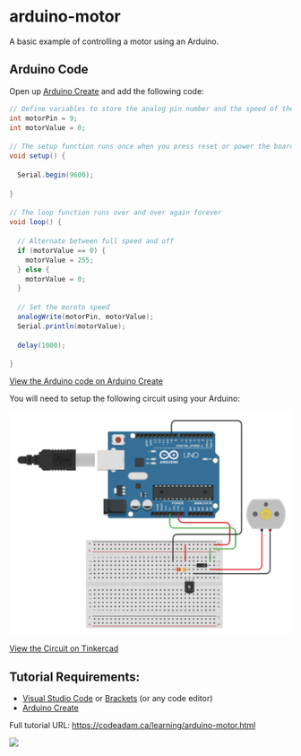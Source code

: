 # arduino-motor

A basic example of controlling a motor using an Arduino.

## Arduino Code

Open up [Arduino Create](https://create.arduino.cc/editor/) and add the following code:

```csharp
// Define variables to store the analog pin number and the speed of the motor
int motorPin = 9;
int motorValue = 0;

// The setup function runs once when you press reset or power the board
void setup() {
  
  Serial.begin(9600);
 
}

// The loop function runs over and over again forever
void loop() {
  
  // Alternate between full speed and off
  if (motorValue == 0) {
    motorValue = 255;
  } else {
    motorValue = 0;
  }
  
  // Set the moroto speed
  analogWrite(motorPin, motorValue);  
  Serial.println(motorValue);
 
  delay(1000);
 
}
```

[View the Arduino code on Arduino Create](https://create.arduino.cc/editor/professoradam/703dc0ed-a25d-4c01-a3c9-433ba5afcabc/preview)

You will need to setup the following circuit using your Arduino:

![Tinkercad Circuit](https://raw.githubusercontent.com/codeadamca/arduino-motor/main/tinkercad-motor.png)

[View the Circuit on Tinkercad](https://www.tinkercad.com/things/h2MepgtwoSD)


## Tutorial Requirements:

* [Visual Studio Code](https://code.visualstudio.com/) or [Brackets](http://brackets.io/) (or any code editor)
* [Arduino Create](https://create.arduino.cc/editor) 

Full tutorial URL: https://codeadam.ca/learning/arduino-motor.html

<a href="https://codeadam.ca">
<img src="https://codeadam.ca/images/code-block.png" width="100">
</a>
